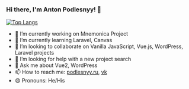 ### Hi there, I'm Anton Podlesnyy! 👋
[![Top Langs](https://github-readme-stats.vercel.app/api/top-langs/?username=antlogist&layout=compact)](https://github.com/antlogist/)
- 🔭 I’m currently working on Mnemonica Project
- 🌱 I’m currently learning Laravel, Canvas
- 👯 I’m looking to collaborate on Vanilla JavaScript, Vue.js, WordPress, Laravel projects
- 🤔 I’m looking for help with a new project search
- 💬 Ask me about Vue2, WordPress
- 📫 How to reach me: [podlesnyy.ru](https://podlesnyy.ru/), [vk](https://vk.com/antlogist)
- 😄 Pronouns: He/His
<!--- ⚡ Fun fact: ...-->
<!-- [![willianrod's wakatime stats](https://github-readme-stats.vercel.app/api/wakatime?username=antlogist)](https://github.com/antlogist/) -->
